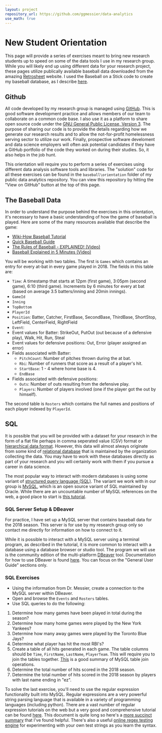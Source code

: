 ```yaml
---
layout: project
repository_url: https://github.com/ggmessier/data-analytics
use_math: true
---
```

# New Student Orientation

This page will provide a series of exercises meant to bring new research students up to speed on some of the data tools I use in my research group.  While you will likely end up using different data for your research project, these pages utilize publically available baseball data downloaded from the amazing [Retrosheet](http://www.retrosheet.org) website. I used the Baseball on a Stick code to create my baseball database, as I describe [here](data-baseball). 

## Github

All code developed by my research group is managed using [GitHub](http://github.com).  This is good software development practice and allows members of our team to collaborate on a common code base.  I also use it as a platform to share open source code under the [GNU General Public License, Version 3](https://www.gnu.org/licenses/gpl-3.0.en.html).  The purpose of sharing our code is to provide the details regarding how we generate our research results and to allow the not-for-profit homelessness serving sector to utilize our work.  Finally, prospective software develoment and data science employers will often ask potential candidates if they have a GitHub portfolio of the code they worked on during their studies.  So, it also helps in the job hunt.

This orientation will require you to perform a series of exercises using different data analysis software tools and libraries.  The "solution" code for all these exercises can be found in the `baseball\orientation` folder of my public data analytics repository.  You can view this repository by hitting the "View on GitHub" button at the top of this page.



## The Baseball Data

In order to understand the purpose behind the exercises in this orientation, it's necessary to have a basic understanding of how the game of baseball is played.  Here are some of the many resources available that describe the game:

- [Wiki-How Baseball Tutorial](https://www.wikihow.com/Play-Baseball)
- [Quick Baseball Guide](https://www.tutorialspoint.com/baseball/baseball_quick_guide.htm)
- [The Rules of Baseball - EXPLAINED! (Video)](https://www.youtube.com/watch?v=skOsApsF0jQ)
- [Baseball Explained in 5 Minutes (Video)](https://www.youtube.com/watch?v=I8VGW0C_GO4)

You will be working with two tables.  The first is `Games` which contains an entry for every at-bat in every game played in 2018.  The fields in this table are:

  - `Time`: A timestamp that starts at 12pm (first game), 3:05pm (second game), 6:10 (third game).  Increments by 6 minutes for every at bat (based on average 3.5 batters/inning and 20min innings).
  - `GameId`
  - `Inning`
  - `TopBottom`
  - `PlayerId`
  - `Position`: Batter, Catcher, FirstBase, SecondBase, ThirdBase, ShortStop, LeftField, CenterField, RightField
  - `Event`: 
   - Event values for Batter: StrikeOut, PutOut (out because of a defensive play), Walk, Hit, Run, Steal 
   - Event values for defensive positions: Out, Error (player assigned an error)
  - Fields associated with Batter:
    - `PitchCount`: Number of pitches thrown during the at bat.
    - `Rbi`: Number of runners that score as a result of a player's hit.
    - `StartBase`: 1 - 4 where home base is 4.
    - `EndBase`
  - Fields associated with defensive positions:
    - `Outs`: Number of outs resulting from the defensive play.
    - `Players`: Number of players involved (one if the player got the out by himself).

The second table is `Rosters` which contains the full names and positions of each player indexed by `PlayerId`.


## SQL

It is possible that you will be provided with a dataset for your research in the form of a flat file perhaps in comma seperated value (CSV) format or [hierarchical data format](https://en.wikipedia.org/wiki/Hierarchical_Data_Format).  However, this data will almost always originate from some kind of [relational database](https://en.wikipedia.org/wiki/Relational_database) that is maintained by the organization collecting the data.  You may have to work with these databases directly as part of your research and you will certainly work with them if you pursue a career in data science.

The most popular way to interact with modern databases is using some variant of  [structured query language (SQL)](https://en.wikipedia.org/wiki/SQL).  The variant we work with in our group is [MySQL](https://www.mysql.com/), which is an open source variant of SQL maintained by Oracle.  While there are an uncountable number of MySQL references on the web, a good place to start is [this tutorial](https://downloads.mysql.com/docs/mysql-tutorial-excerpt-5.7-en.pdf).


### SQL Server Setup & DBeaver

For practice, I have set up a MySQL server that contains baseball data for the 2018 season.  This server is for use by my research group only so contact me directly for information on how to connect to it.

While it is possible to interact with a MySQL server using a terminal program, as described in the tutorial, it is more common to interact with a database using a database browser or studio tool.  The program we will use is the community edition of the multi-platform [DBeaver](https://dbeaver.io) tool.  Documentation for how to use DBeaver is found [here](https://github.com/dbeaver/dbeaver/wiki).  You can focus on the "General User Guide" sections only.

### SQL Exercises

- Using the information from Dr. Messier, create a connection to the MySQL server within DBeaver.
- Open and browse the `Events` and `Rosters` tables.
- Use SQL queries to do the following:

1. Determine how many games have been played in total during the season?
1. Determine how many home games were played by the New York Yankees?
1. Determine how many away games were played by the Toronto Blue Jays?
1. Determine what player has hit the most RBI's? 
1. Create a table of all hits generated in each game.  The table columns should be `Time`, `FirstName`, `LastName`, `PlayerTeam`.  This will require you to join the tables together.  [This](https://www.javatpoint.com/mysql-join) is a good summary of MySQL table join operations.
1. Determine the total number of hits scored in the 2018 season.
1. Determine the total number of hits scored in the 2018 season by players with last name ending in "ez".


To solve the last exercise, you'll need to use the regular expression functionality built into MySQL.  Regular expressions are a very powerful string parsing language that is available in a variety of programming languages (including python).  There are a vast number of regular expression tutorials on the web but a very good and comprehensive tutorial can be found [here](https://www.princeton.edu/~mlovett/reference/Regular-Expressions.pdf).  This document is quite long so here's a [more succinct summary](https://cs.lmu.edu/~ray/notes/regex/) that I've found helpful.  There's also a useful [online regex testing engine](https://regex101.com/) for experimenting with your own test strings as you learn the syntax.



